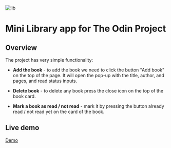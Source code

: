 
![lib](https://github.com/user-attachments/assets/fe201792-a873-4cc2-8725-1404a63f1f53)

# Mini Library app for The Odin Project

## Overview

The project has very simple functionality:

- **Add the book** - to add the book we need to click the button "Add book" on the top of the page. It will open the pop-up with the title, author, and pages, and read status inputs. 

- **Delete book** - to delete any book press the close icon on the top of the book card. 

- **Mark a book as read / not read** - mark it by pressing the button already read / not read yet on the card of the book.

## Live demo

[Demo](https://elena-myone.github.io/library/)
